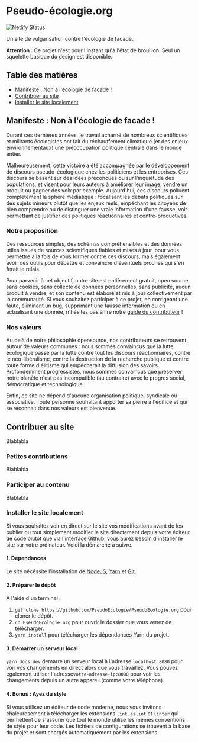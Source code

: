 # Pseudo-écologie.org

[![Netlify Status](https://api.netlify.com/api/v1/badges/e36d62b9-f715-41e5-8284-c5eeac286443/deploy-status)](https://app.netlify.com/sites/quizzical-raman-0243e2/deploys)

Un site de vulgarisation contre l'écologie de facade. 

**Attention :** Ce projet n'est pour l'instant qu'à l'état de brouillon. Seul un squelette basique du design est disponible.

## Table des matières

* [Manifeste : Non à l'écologie de facade !](#manifeste--non-%C3%A0-l%C3%A9cologie-de-facade-)
* [Contribuer au site](#contribuer-au-site)
* [Installer le site localement](#installer-le-site-localement)

## Manifeste : Non à l'écologie de facade !

Durant ces dernières années, le travail acharné de nombreux scientifiques et militants écologistes ont fait du réchauffement climatique (et des enjeux environnementaux) une préoccupation politique centrale dans le monde entier.

Malheureusement, cette victoire a été accompagnée par le développement de discours pseudo-écologique chez les politiciens et les entreprises. Ces discours se basent sur des idées préconcues ou sur l'inquiétude des populations, et visent pour leurs auteurs à améliorer leur image, vendre un produit ou gagner des voix par exemple. Aujourd'hui, ces discours polluent complètement la sphère médiatique : focalisant les débats politiques sur des sujets mineurs plutôt que les enjeux réels, empêchant les citoyens de bien comprendre ou de distinguer une vraie information d'une fausse, voir permettant de justifier des politiques réactionnaires et contre-productives.

### Notre proposition

Des ressources simples, des schémas compréhensibles et des données utiles issues de sources scientifiques fiables et mises à jour, pour vous permettre à la fois de vous former contre ces discours, mais également avoir des outils pour débattre et convaincre d'éventuels proches qui s'en ferait le relais.

Pour parvenir à cet objectif, notre site est entièrement gratuit, open source, sans cookies, sans collecte de données personnelles, sans publicité, aucun produit à vendre, et son contenu est élaboré et mis à jour collectivement par la communauté. Si vous souhaitez participer à ce projet, en corrigeant une faute, éliminant un bug, supprimant une fausse information ou en actualisant une donnée, n'hésitez pas à lire notre [guide du contributeur]() !

### Nos valeurs

Au delà de notre philosophie opensource, nos contributeurs se retrouvent autour de valeurs communes : nous sommes convaincus que la lutte écologique passe par la lutte contre tout les discours réactionnaires, contre le néo-libéralisme, contre la destruction de la recherche publique et contre toute forme d'élitisme qui empêcherait la diffusion des savoirs. Profondémment progressistes, nous sommes convaincus que préserver notre planète n'est pas incompatible (au contraire) avec le progrès social, démocratique et technologique.

Enfin, ce site ne dépend d'aucune organisation politique, syndicale ou associative. Toute personne souhaitant apporter sa pierre à l'édifice et qui se reconnait dans nos valeurs est bienvenue.

## Contribuer au site

Blablabla

### Petites contributions

Blablabla

### Participer au contenu

Blablabla

### Installer le site localement

Si vous souhaitez voir en direct sur le site vos modifications avant de les publier ou tout simplement modifier le site directement depuis votre éditeur de code plutôt que via l'interface Github, vous aurez besoin d'installer le site sur votre ordinateur. Voici la démarche à suivre.

#### 1. Dépendances

Le site nécéssite l'installation de [NodeJS](https://nodejs.org/), [Yarn](https://classic.yarnpkg.com/) et [Git](https://git-scm.com/).

#### 2. Préparer le dépôt

A l'aide d'un terminal :

1. `git clone https://github.com/PseudoEcologie/PseudoEcologie.org` pour cloner le dépôt.
2. `cd PseudoEcologie.org` pour ouvrir le dossier que vous venez de télécharger.
3. `yarn install` pour télécharger les dépendances Yarn du projet.

#### 3. Démarrer un serveur local

`yarn docs:dev` démarre un serveur local à l'adresse `localhost:8080` pour voir vos changements en direct alors que vous travaillez. Vous pouvez également utiliser l'adresse`votre-adresse-ip:8080` pour voir les changements depuis un autre appareil (comme votre téléphone).

#### 4. Bonus : Ayez du style

Si vous utilisez un éditeur de code moderne, nous vous invitons chaleuresement à télécharger les extensions `lint`, `eslint` et `linter` qui permettent de s'assurer que tout le monde utilise les mêmes conventions de style pour leur code. Les fichiers de configurations se trouvent à la base du projet et sont chargés automatiquement par les extensions.
